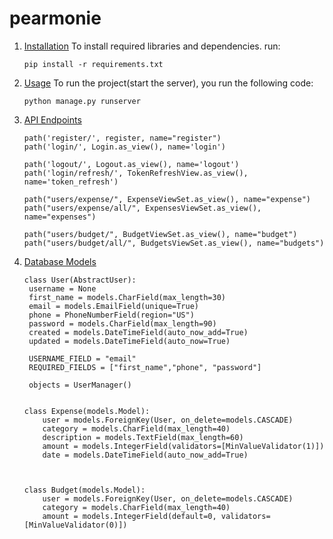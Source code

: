 # pearmonie


1. [Installation](#installation)
   To install required libraries and dependencies. run:
   ```
   pip install -r requirements.txt
   ```
2. [Usage](#usage)
   To run the project(start the server), you run the following code:
   ```
   python manage.py runserver
   ```
  
     
4. [API Endpoints](#api-endpoints)
   
   ```
   path('register/', register, name="register")
   path('login/', Login.as_view(), name='login')
   
   path('logout/', Logout.as_view(), name='logout')
   path('login/refresh/', TokenRefreshView.as_view(), name='token_refresh')
     
   path("users/expense/", ExpenseViewSet.as_view(), name="expense")
   path("users/expense/all/", ExpensesViewSet.as_view(), name="expenses")
     
   path("users/budget/", BudgetViewSet.as_view(), name="budget")
   path("users/budget/all/", BudgetsViewSet.as_view(), name="budgets")
   ```

5. [Database Models](#database-models)
   
   ```
   class User(AbstractUser):
    username = None
    first_name = models.CharField(max_length=30)
    email = models.EmailField(unique=True)
    phone = PhoneNumberField(region="US")
    password = models.CharField(max_length=90)
    created = models.DateTimeField(auto_now_add=True)
    updated = models.DateTimeField(auto_now=True)

    USERNAME_FIELD = "email"
    REQUIRED_FIELDS = ["first_name","phone", "password"]

    objects = UserManager()
       
   
   class Expense(models.Model):
       user = models.ForeignKey(User, on_delete=models.CASCADE)
       category = models.CharField(max_length=40)
       description = models.TextField(max_length=60)
       amount = models.IntegerField(validators=[MinValueValidator(1)])
       date = models.DateTimeField(auto_now_add=True)
       
   
   
   class Budget(models.Model):
       user = models.ForeignKey(User, on_delete=models.CASCADE)
       category = models.CharField(max_length=40)
       amount = models.IntegerField(default=0, validators=[MinValueValidator(0)])
   ```
       

